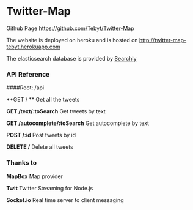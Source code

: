 # Twitter-Map

Github Page <https://github.com/Tebyt/Twitter-Map>

The website is deployed on heroku and is hosted on <http://twitter-map-tebyt.herokuapp.com>

The elasticsearch database is provided by [Searchly](http://www.searchly.com)

### API Reference

####Root: /api

**GET / ** Get all the tweets

**GET /text/:toSearch** Get tweets by text

**GET /autocomplete/:toSearch** Get autocomplete by text

**POST /:id** Post tweets by id

**DELETE /** Delete all tweets


### Thanks to

**MapBox** Map provider

**Twit** Twitter Streaming for Node.js

**Socket.io** Real time server to client messaging
